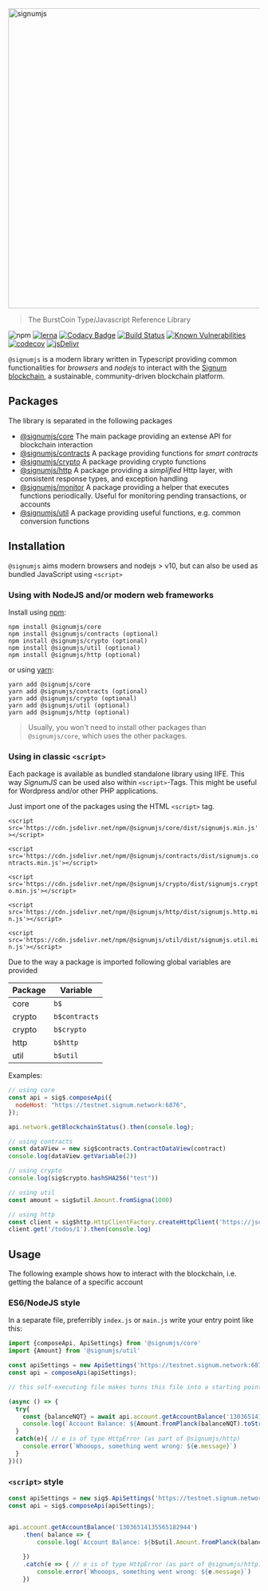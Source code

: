 <img src="./assets/images/signumjs.png" alt="signumjs" width="600" align="middle" />

> The BurstCoin Type/Javascript Reference Library

![npm](https://img.shields.io/npm/v/@signumjs/core.svg?style=flat)
[![lerna](https://img.shields.io/badge/maintained%20with-lerna-cc00ff.svg)](https://lernajs.io/)
[![Codacy Badge](https://api.codacy.com/project/badge/Grade/81a6119af03d4a7e8a55c65999884709)](https://www.codacy.com/app/ohager/phoenix?utm_source=github.com&amp;utm_medium=referral&amp;utm_content=burst-apps-team/phoenix&amp;utm_campaign=Badge_Grade)
[![Build Status](https://travis-ci.org/burst-apps-team/phoenix.svg?branch=develop)](https://travis-ci.org/burst-apps-team/phoenix) 
[![Known Vulnerabilities](https://snyk.io/test/github/burst-apps-team/phoenix/badge.svg?targetFile=lib%2Fpackage.json)](https://snyk.io/test/github/burst-apps-team/phoenix?targetFile=lib%2Fpackage.json)
[![codecov](https://codecov.io/gh/burst-apps-team/phoenix/branch/develop/graph/badge.svg)](https://codecov.io/gh/burst-apps-team/phoenix)
[![jsDelivr](https://data.jsdelivr.com/v1/package/npm/@signumjs/core/badge)](https://www.jsdelivr.com/package/npm/@signumjs/core)


`@signumjs` is a modern library written in Typescript providing common functionalities for _browsers_ and _nodejs_ to interact with the [Signum blockchain](https://signum.network/), 
a sustainable, community-driven blockchain platform.

## Packages

The library is separated in the following packages

- [@signumjs/core](./modules/core.html) The main package providing an extense API for blockchain interaction
- [@signumjs/contracts](./modules/contracts.html) A package providing functions for _smart contracts_
- [@signumjs/crypto](./modules/crypto.html) A package providing crypto functions
- [@signumjs/http](./modules/http.html) A package providing a _simplified_ Http layer, with consistent response types, and exception handling
- [@signumjs/monitor](./modules/monitor.html) A package providing a helper that executes functions periodically. Useful for monitoring pending transactions, or accounts 
- [@signumjs/util](./modules/util.html) A package providing useful functions, e.g. common conversion functions 


## Installation

`@signumjs` aims modern browsers and nodejs > v10, but can also be used as bundled JavaScript using `<script>` 

### Using with NodeJS and/or modern web frameworks

Install using [npm](https://www.npmjs.org/):

```
npm install @signumjs/core
npm install @signumjs/contracts (optional)
npm install @signumjs/crypto (optional)
npm install @signumjs/util (optional)
npm install @signumjs/http (optional)
```


or using [yarn](https://yarnpkg.com/):

``` yarn
yarn add @signumjs/core
yarn add @signumjs/contracts (optional)
yarn add @signumjs/crypto (optional)
yarn add @signumjs/util (optional)
yarn add @signumjs/http (optional)
```

> Usually, you won't need to install other packages than `@signumjs/core`, which uses the other packages.

### Using in classic `<script>`

Each package is available as bundled standalone library using IIFE. 
This way _SignumJS_ can be used also within `<script>`-Tags. 
This might be useful for Wordpress and/or other PHP applications.

Just import one of the packages using the HTML `<script>` tag.

`<script src='https://cdn.jsdelivr.net/npm/@signumjs/core/dist/signumjs.min.js'></script>`

`<script src='https://cdn.jsdelivr.net/npm/@signumjs/contracts/dist/signumjs.contracts.min.js'></script>`

`<script src='https://cdn.jsdelivr.net/npm/@signumjs/crypto/dist/signumjs.crypto.min.js'></script>`

`<script src='https://cdn.jsdelivr.net/npm/@signumjs/http/dist/signumjs.http.min.js'></script>`

`<script src='https://cdn.jsdelivr.net/npm/@signumjs/util/dist/signumjs.util.min.js'></script>`

Due to the way a package is imported following global variables are provided


| Package | Variable |
|---------|----------|
|  core   |`b$`      |
|  crypto |`b$contracts`|
|  crypto |`b$crypto`|
|  http   |`b$http`  |
|  util   |`b$util`  |

Examples:

```js
// using core
const api = sig$.composeApi({
  nodeHost: "https://testnet.signum.network:6876",
});

api.network.getBlockchainStatus().then(console.log);
```

```js
// using contracts
const dataView = new sig$contracts.ContractDataView(contract)
console.log(dataView.getVariable(2))
```

```js
// using crypto
console.log(sig$crypto.hashSHA256("test"))
```

```js
// using util
const amount = sig$util.Amount.fromSigna(1000)
```

```js
// using http
const client = sig$http.HttpClientFactory.createHttpClient('https://jsonplaceholder.typicode.com/');
client.get('/todos/1').then(console.log)
```


## Usage

The following example shows how to interact with the blockchain, i.e. getting the balance of a specific account


### ES6/NodeJS style

In a separate file, preferribly `index.js` or `main.js` write your entry point like this:

```js
import {composeApi, ApiSettings} from '@signumjs/core'
import {Amount} from '@signumjs/util'

const apiSettings = new ApiSettings('https://testnet.signum.network:6876');
const api = composeApi(apiSettings);

// this self-executing file makes turns this file into a starting point of your app

(async () => {
  try{
    const {balanceNQT} = await api.account.getAccountBalance('13036514135565182944')
    console.log(`Account Balance: ${Amount.fromPlanck(balanceNQT).toString()}`)  
  }
  catch(e){ // e is of type HttpError (as part of @signumjs/http)
    console.error(`Whooops, something went wrong: ${e.message}`)      
  }
})()

```

### `<script>` style

```js
const apiSettings = new sig$.ApiSettings('https://testnet.signum.network:6876');
const api = sig$.composeApi(apiSettings);


api.account.getAccountBalance('13036514135565182944')
    .then( balance => {
        console.log(`Account Balance: ${b$util.Amount.fromPlanck(balance.balanceNQT).toString()}`)  
    
    })
    .catch(e => { // e is of type HttpError (as part of @signumjs/http)
        console.error(`Whooops, something went wrong: ${e.message}`)      
    })

```
